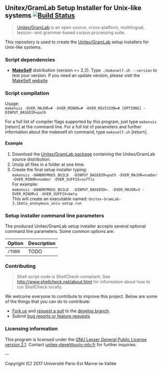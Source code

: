 ## Unitex/GramLab Setup Installer for Unix-like systems [![Build Status](https://travis-ci.org/UnitexGramLab/unitex-packaging-unix.svg?branch=master)](https://travis-ci.org/UnitexGramLab/unitex-packaging-unix)

> [Unitex/GramLab][unitex] is an open source, cross-platform, multilingual, lexicon- and grammar-based corpus processing suite.

This repository is used to create the [Unitex/GramLab][unitex] setup installers for Unix-like systems.

### Script dependencies

- **[MakeSelf][makeself]** distribution (version >= 2.2). Type `./makeself.sh --version` to test your version.
 If you need an update version, please visit the [MakeSelf website][makeself]

### Script compilation
Usage:  
 `makenuis -DVER_MAJOR=# -DVER_MINOR=# -DVER_REVISION=# [OPTIONS] -DINPUT_BASEDIR=path`

For a full list of compiler flags supported by this program, just type
`makenuis` [return] at the command line. For a full list of
parameters and further information about the makeself.sh command, type
`makeself.sh` [return]. 

#### Example

1. Download the [Unitex/GramLab package](http://unitex.univ-mlv.fr/releases/latest-beta/source/Unitex-GramLab-3.1beta-source-distribution.zip)
   containing the Unitex/GramLab source distribution.
2. Unzip all files in a folder at one time.
3. Create the final setup installer typing:  
   `makenuis -DANONYMOUS_BUILD  -DINPUT_BASEDIR=path -DVER_MAJOR=number -DVER_MINOR=number -DVER_SUFFIX=suffix`  
   For example:  
   `makenuis -DANONYMOUS_BUILD  -DINPUT_BASEDIR=. -DVER_MAJOR=3 -DVER_MINOR=1 -DVER_SUFFIX=beta`  
   This will create an executable named: `Unitex-GramLab-3.1beta_anonymous_unix-setup.run`

### Setup installer command line parameters

The produced Unitex/GramLab setup installer accepts several optional
command line parameters. Some common options are:

| Option                     | Description                                           |
| -------------------------- | ----------------------------------------------------- |
| `/TODO`                    | TODO                                                  |

### Contributing

> Shell script code is ShellCheck-compliant. See http://www.shellcheck.net/about.html for information about how to run ShellCheck locally.

We welcome everyone to contribute to improve this project. Below are some of the
things that you can do to contribute:

-  [Fork us](https://github.com/UnitexGramLab/unitex-packaging-unix/fork) and [request a pull](https://github.com/UnitexGramLab/unitex-packaging-unix/pulls) to the [develop branch](https://github.com/UnitexGramLab/unitex-packaging-unix/tree/develop).
-  Submit [bug reports or feature requests](https://github.com/UnitexGramLab/unitex-packaging-unix/issues)

### Licensing information
This program is licensed under the [GNU Lesser General Public License version 2.1](/LICENSE). Contact unitex-devel@univ-mlv.fr for further inquiries.

--

Copyright (C) 2017 Université Paris-Est Marne-la-Vallée

[makeself]:   http://stephanepeter.com/makeself
[unitex]:     http://unitexgramlab.org
